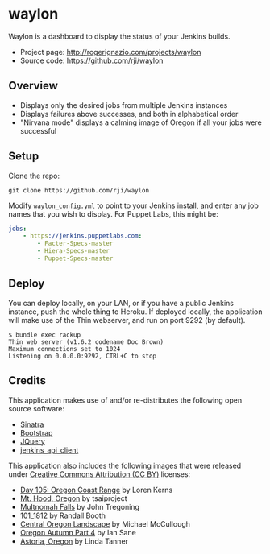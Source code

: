 # waylon
Waylon is a dashboard to display the status of your Jenkins builds.

  * Project page: http://rogerignazio.com/projects/waylon
  * Source code: https://github.com/rji/waylon

## Overview
  * Displays only the desired jobs from multiple Jenkins instances
  * Displays failures above successes, and both in alphabetical order
  * "Nirvana mode" displays a calming image of Oregon if all your jobs were
  successful

## Setup
Clone the repo:

```
git clone https://github.com/rji/waylon
```

Modify `waylon_config.yml` to point to your Jenkins install, and enter any
job names that you wish to display. For Puppet Labs, this might be:

```yaml
jobs:
    - https://jenkins.puppetlabs.com:
        - Facter-Specs-master
        - Hiera-Specs-master
        - Puppet-Specs-master
```

## Deploy
You can deploy locally, on your LAN, or if you have a public Jenkins instance,
push the whole thing to Heroku. If deployed locally, the application will make
use of the Thin webserver, and run on port 9292 (by default).

```
$ bundle exec rackup
Thin web server (v1.6.2 codename Doc Brown)
Maximum connections set to 1024
Listening on 0.0.0.0:9292, CTRL+C to stop
```

## Credits
This application makes use of and/or re-distributes the following open source
software:
  * [Sinatra](http://www.sinatrarb.com)
  * [Bootstrap](http://getbootstrap.com)
  * [JQuery](http://jquery.com)
  * [jenkins_api_client](https://github.com/arangamani/jenkins_api_client)

This application also includes the following images that were released under
[Creative Commons Attribution (CC BY)](http://creativecommons.org/licenses/)
licenses:
  * [Day 105: Oregon Coast Range](https://www.flickr.com/photos/lorenkerns/8651732785) by Loren Kerns
  * [Mt. Hood, Oregon](https://www.flickr.com/photos/tsaiproject/9943809254) by tsaiproject
  * [Multnomah Falls](https://www.flickr.com/photos/johnniewalker/12660211844) by John Tregoning
  * [101_1812](https://www.flickr.com/photos/randall-booth/9060319329) by Randall Booth
  * [Central Oregon Landscape](https://www.flickr.com/photos/ex_magician/3196286183) by Michael McCullough
  * [Oregon Autumn Part 4](https://www.flickr.com/photos/31246066@N04/4030400633) by Ian Sane
  * [Astoria, Oregon](https://www.flickr.com/photos/goingslo/11522920406) by Linda Tanner
